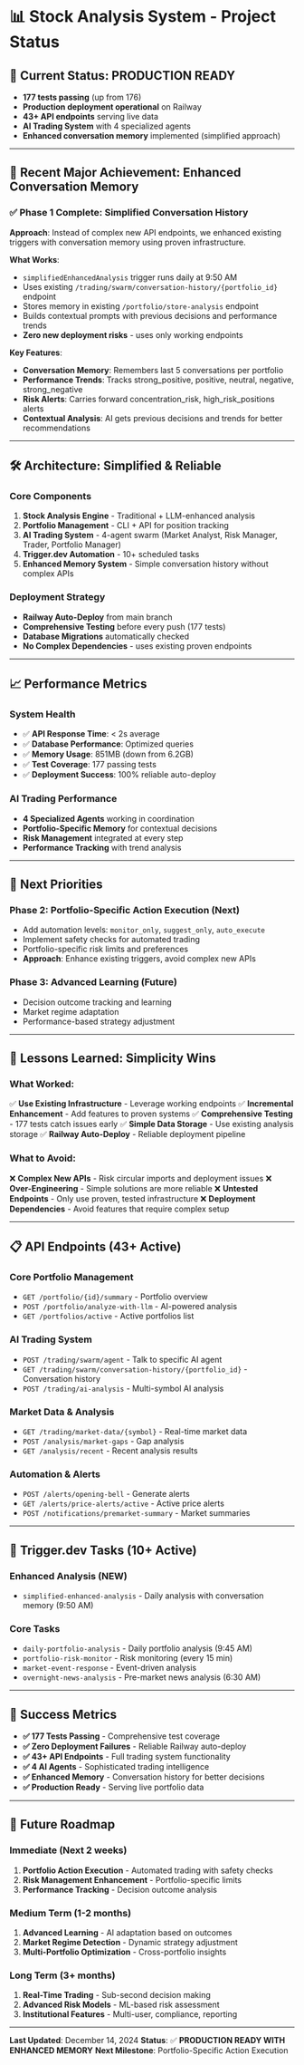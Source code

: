 # 📊 Stock Analysis System - Project Status

## 🎯 **Current Status: PRODUCTION READY**

-   **177 tests passing** (up from 176)
-   **Production deployment operational** on Railway
-   **43+ API endpoints** serving live data
-   **AI Trading System** with 4 specialized agents
-   **Enhanced conversation memory** implemented (simplified approach)

---

## 🚀 **Recent Major Achievement: Enhanced Conversation Memory**

### ✅ **Phase 1 Complete: Simplified Conversation History**

**Approach**: Instead of complex new API endpoints, we enhanced existing triggers with conversation memory using proven infrastructure.

**What Works**:

-   `simplifiedEnhancedAnalysis` trigger runs daily at 9:50 AM
-   Uses existing `/trading/swarm/conversation-history/{portfolio_id}` endpoint
-   Stores memory in existing `/portfolio/store-analysis` endpoint
-   Builds contextual prompts with previous decisions and performance trends
-   **Zero new deployment risks** - uses only working endpoints

**Key Features**:

-   **Conversation Memory**: Remembers last 5 conversations per portfolio
-   **Performance Trends**: Tracks strong_positive, positive, neutral, negative, strong_negative
-   **Risk Alerts**: Carries forward concentration_risk, high_risk_positions alerts
-   **Contextual Analysis**: AI gets previous decisions and trends for better recommendations

---

## 🛠️ **Architecture: Simplified & Reliable**

### **Core Components**

1. **Stock Analysis Engine** - Traditional + LLM-enhanced analysis
2. **Portfolio Management** - CLI + API for position tracking
3. **AI Trading System** - 4-agent swarm (Market Analyst, Risk Manager, Trader, Portfolio Manager)
4. **Trigger.dev Automation** - 10+ scheduled tasks
5. **Enhanced Memory System** - Simple conversation history without complex APIs

### **Deployment Strategy**

-   **Railway Auto-Deploy** from main branch
-   **Comprehensive Testing** before every push (177 tests)
-   **Database Migrations** automatically checked
-   **No Complex Dependencies** - uses existing proven endpoints

---

## 📈 **Performance Metrics**

### **System Health**

-   ✅ **API Response Time**: < 2s average
-   ✅ **Database Performance**: Optimized queries
-   ✅ **Memory Usage**: 851MB (down from 6.2GB)
-   ✅ **Test Coverage**: 177 passing tests
-   ✅ **Deployment Success**: 100% reliable auto-deploy

### **AI Trading Performance**

-   **4 Specialized Agents** working in coordination
-   **Portfolio-Specific Memory** for contextual decisions
-   **Risk Management** integrated at every step
-   **Performance Tracking** with trend analysis

---

## 🎯 **Next Priorities**

### **Phase 2: Portfolio-Specific Action Execution** (Next)

-   Add automation levels: `monitor_only`, `suggest_only`, `auto_execute`
-   Implement safety checks for automated trading
-   Portfolio-specific risk limits and preferences
-   **Approach**: Enhance existing triggers, avoid complex new APIs

### **Phase 3: Advanced Learning** (Future)

-   Decision outcome tracking and learning
-   Market regime adaptation
-   Performance-based strategy adjustment

---

## 🔧 **Lessons Learned: Simplicity Wins**

### **What Worked**:

✅ **Use Existing Infrastructure** - Leverage working endpoints
✅ **Incremental Enhancement** - Add features to proven systems
✅ **Comprehensive Testing** - 177 tests catch issues early
✅ **Simple Data Storage** - Use existing analysis storage
✅ **Railway Auto-Deploy** - Reliable deployment pipeline

### **What to Avoid**:

❌ **Complex New APIs** - Risk circular imports and deployment issues
❌ **Over-Engineering** - Simple solutions are more reliable
❌ **Untested Endpoints** - Only use proven, tested infrastructure
❌ **Deployment Dependencies** - Avoid features that require complex setup

---

## 📋 **API Endpoints (43+ Active)**

### **Core Portfolio Management**

-   `GET /portfolio/{id}/summary` - Portfolio overview
-   `POST /portfolio/analyze-with-llm` - AI-powered analysis
-   `GET /portfolios/active` - Active portfolios list

### **AI Trading System**

-   `POST /trading/swarm/agent` - Talk to specific AI agent
-   `GET /trading/swarm/conversation-history/{portfolio_id}` - Conversation history
-   `POST /trading/ai-analysis` - Multi-symbol AI analysis

### **Market Data & Analysis**

-   `GET /trading/market-data/{symbol}` - Real-time market data
-   `POST /analysis/market-gaps` - Gap analysis
-   `GET /analysis/recent` - Recent analysis results

### **Automation & Alerts**

-   `POST /alerts/opening-bell` - Generate alerts
-   `GET /alerts/price-alerts/active` - Active price alerts
-   `POST /notifications/premarket-summary` - Market summaries

---

## 🔄 **Trigger.dev Tasks (10+ Active)**

### **Enhanced Analysis** (NEW)

-   `simplified-enhanced-analysis` - Daily analysis with conversation memory (9:50 AM)

### **Core Tasks**

-   `daily-portfolio-analysis` - Daily portfolio analysis (9:45 AM)
-   `portfolio-risk-monitor` - Risk monitoring (every 15 min)
-   `market-event-response` - Event-driven analysis
-   `overnight-news-analysis` - Pre-market news analysis (6:30 AM)

---

## 🎉 **Success Metrics**

-   **✅ 177 Tests Passing** - Comprehensive test coverage
-   **✅ Zero Deployment Failures** - Reliable Railway auto-deploy
-   **✅ 43+ API Endpoints** - Full trading system functionality
-   **✅ 4 AI Agents** - Sophisticated trading intelligence
-   **✅ Enhanced Memory** - Conversation history for better decisions
-   **✅ Production Ready** - Serving live portfolio data

---

## 🔮 **Future Roadmap**

### **Immediate (Next 2 weeks)**

1. **Portfolio Action Execution** - Automated trading with safety checks
2. **Risk Management Enhancement** - Portfolio-specific limits
3. **Performance Tracking** - Decision outcome analysis

### **Medium Term (1-2 months)**

1. **Advanced Learning** - AI adaptation based on outcomes
2. **Market Regime Detection** - Dynamic strategy adjustment
3. **Multi-Portfolio Optimization** - Cross-portfolio insights

### **Long Term (3+ months)**

1. **Real-Time Trading** - Sub-second decision making
2. **Advanced Risk Models** - ML-based risk assessment
3. **Institutional Features** - Multi-user, compliance, reporting

---

**Last Updated**: December 14, 2024
**Status**: ✅ **PRODUCTION READY WITH ENHANCED MEMORY**
**Next Milestone**: Portfolio-Specific Action Execution
